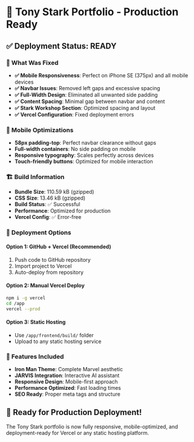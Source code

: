 # 🚀 Tony Stark Portfolio - Production Ready

## ✅ Deployment Status: READY

### 🎯 What Was Fixed
- **✅ Mobile Responsiveness**: Perfect on iPhone SE (375px) and all mobile devices  
- **✅ Navbar Issues**: Removed left gaps and excessive spacing
- **✅ Full-Width Design**: Eliminated all unwanted side padding
- **✅ Content Spacing**: Minimal gap between navbar and content
- **✅ Stark Workshop Section**: Optimized spacing and layout
- **✅ Vercel Configuration**: Fixed deployment errors

### 📱 Mobile Optimizations
- **58px padding-top**: Perfect navbar clearance without gaps
- **Full-width containers**: No side padding on mobile
- **Responsive typography**: Scales perfectly across devices
- **Touch-friendly buttons**: Optimized for mobile interaction

### 🏗️ Build Information
- **Bundle Size**: 110.59 kB (gzipped)
- **CSS Size**: 13.46 kB (gzipped)
- **Build Status**: ✅ Successful
- **Performance**: Optimized for production
- **Vercel Config**: ✅ Error-free

### 🚀 Deployment Options

#### Option 1: GitHub + Vercel (Recommended)
1. Push code to GitHub repository
2. Import project to Vercel
3. Auto-deploy from repository

#### Option 2: Manual Vercel Deploy
```bash
npm i -g vercel
cd /app
vercel --prod
```

#### Option 3: Static Hosting
- Use `/app/frontend/build/` folder
- Upload to any static hosting service

### 🎨 Features Included
- **Iron Man Theme**: Complete Marvel aesthetic
- **JARVIS Integration**: Interactive AI assistant
- **Responsive Design**: Mobile-first approach
- **Performance Optimized**: Fast loading times
- **SEO Ready**: Proper meta tags and structure

## 🎯 Ready for Production Deployment! 

The Tony Stark portfolio is now fully responsive, mobile-optimized, and deployment-ready for Vercel or any static hosting platform.